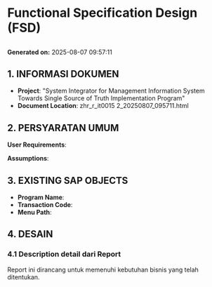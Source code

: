 # Functional Specification Design (FSD)
## 
### 

**Generated on:** 2025-08-07 09:57:11

## 1. INFORMASI DOKUMEN

- **Project**: "System Integrator for Management Information System Towards Single Source of Truth Implementation Program"
- **Document Location**: zhr_r_it0015 2_20250807_095711.html

## 2. PERSYARATAN UMUM

**User Requirements**: 

**Assumptions**:

## 3. EXISTING SAP OBJECTS

- **Program Name**: 
- **Transaction Code**: 
- **Menu Path**: 

## 4. DESAIN

### 4.1 Description detail dari Report

Report ini dirancang untuk memenuhi kebutuhan bisnis yang telah ditentukan.
